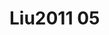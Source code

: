 # Liu2011 05
<a name="material" />
<script type="application/ld+json">

  {
    "@context": "https://schema.org/",
    "@type": "ChemicalSubstance",
    "http://purl.org/dc/terms/conformsTo":
      {
        "@type": "CreativeWork",
        "@id": "https://bioschemas.org/profiles/ChemicalSubstance/0.4-RELEASE/"
      },
    "@id": "https://egonw.github.io/nanowiki/nanowiki86.html#material",
    "name": "Liu2011 05",
    "sameAs: "http://127.0.0.1/mediawiki/index.php/Special:URIResolver/Liu2011_05"
  }
</script>

